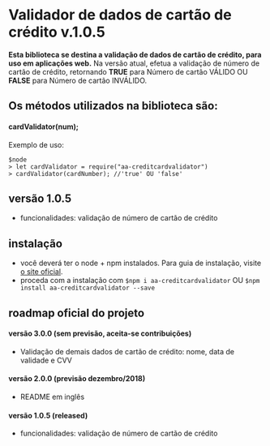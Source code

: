 # Validador de dados de cartão de crédito v.1.0.5

**Esta biblioteca se destina a validação de dados de cartão de crédito, para uso em aplicações web.**
Na versão atual, efetua a validação de número de cartão de crédito, retornando **TRUE** para Número de cartão VÁLIDO OU **FALSE** para Número de cartão INVÁLIDO.


## Os métodos utilizados na biblioteca são:

#### **cardValidator(num);**

Exemplo de uso:

```
$node
> let cardValidator = require("aa-creditcardvalidator")
> cardValidator(cardNumber); //'true' OU 'false'
```


## versão 1.0.5

- funcionalidades: validação de número de cartão de crédito


## instalação

- você deverá ter o node + npm instalados. Para guia de instalação, visite [o site oficial](https://www.npmjs.com/get-npm).
- proceda com a instalação com `$npm i aa-creditcardvalidator` OU `$npm install aa-creditcardvalidator --save`


## roadmap oficial do projeto

#### versão 3.0.0 (sem previsão, aceita-se contribuições)
- Validação de demais dados de cartão de crédito: nome, data de validade e CVV

#### versão 2.0.0 (previsão dezembro/2018)
- README em inglês

#### versão 1.0.5 (released)
- funcionalidades: validação de número de cartão de crédito
